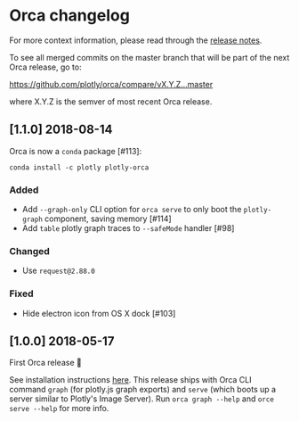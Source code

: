 # Orca changelog

For more context information, please read through the
[release notes](https://github.com/plotly/orca/releases).

To see all merged commits on the master branch that will be part of the next Orca release, go to:

https://github.com/plotly/orca/compare/vX.Y.Z...master

where X.Y.Z is the semver of most recent Orca release.


## [1.1.0] 2018-08-14

Orca is now a `conda` package [#113]:

```
conda install -c plotly plotly-orca
```

### Added
- Add `--graph-only` CLI option for `orca serve` to only boot the `plotly-graph`
  component, saving memory [#114]
- Add `table` plotly graph traces to `--safeMode` handler [#98]

### Changed
- Use `request@2.88.0`

### Fixed
- Hide electron icon from OS X dock [#103]


## [1.0.0] 2018-05-17

First Orca release :tada:

See installation instructions
[here](https://github.com/plotly/orca#installation). This release ships with
Orca CLI command `graph` (for plotly.js graph exports) and `serve` (which boots
up a server similar to Plotly's Image Server). Run `orca graph --help` and `orce
serve --help` for more info.
